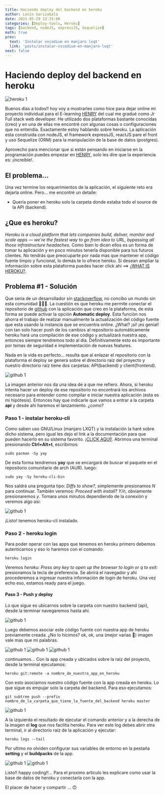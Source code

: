 ```yaml
---
title: Haciendo deploy del backend en heroku
author: Lenin Garizabalo
date: 2021-05-29 12:33:00
categories: [Deploy-tools, Heroku]
tags: [backend, nodeJS, expressJS, Sequelize]
math: true
prev:
  text: 'Instalar vscodium en manjaro lxqt'
  link: 'posts/instalar-vscodium-en-manjaro-lxqt'
next: false
---
```

# Haciendo deploy del backend en heroku
![heroku 1](/assets/img_posts/post8_img0.webp)

Buenos días a todos!! hoy voy a mostrarles como hice para dejar online mi proyecto individual para el E-learning [HENRY](https://www.soyhenry.com/) del cual me gradué como Jr Full stack web developer. He utilizado dos plataformas bastante conocidas (creo) y en una de ellas me encontré con algunas cosas o configuraciones que no entendía.
Exactamente estoy hablando sobre heroku. La aplicación esta construida con nodeJS, el framework expressJS, reactJS pare el front y uso Sequelize (ORM) para la manipulación de la base de datos (postgres).

Aprovecho para mencionar que si están pensando en iniciarse en la programación puedes empezar en [HENRY](https://www.soyhenry.com/), solo les dire que la experiencia es: ¡increíble!.

## El problema...

Una vez termine los requerimientos de la aplicación, el siguiente reto era dejarla online. Pero... me encontré un detalle:

- Quería poner en heroku solo la carpeta donde estaba todo el source de la API (backend).

## ¿Que es heroku?

_Heroku is a cloud platform that lets companies build, deliver, monitor and scale apps — we're the fastest way to go from idea to URL, bypassing all those infrastructure headaches._ Como bien lo dicen ellos es un forma de tomar tu aplicación y en poco minutos tenerla disponible para tus futuros clientes. No tendrás que preocuparte por nada mas que mantener el código fuente limpio y funcional, lo demás te lo ofrece heroku.
Si desean ampliar la información sobre esta plataforma puedes hacer click ahí ==> [¿WHAT IS HEROKU?](https://www.heroku.com/what).

## Problema #1 - Solución

Que seria de un desarrollador sin [stackoverflow](https://stackoverflow.com/), no concibo un mundo sin esta comunidad 🤣🤣🤣.
La cuestión es que heroku me permite conectar el repositorio de [github](https://github.com/) con la aplicación que creo en la plataforma, de esta forma se puede activar la opción **Automatic deploy**. Esta función nos ahorra el trabajo de realizar manualmente la actualización del código fuente que esta usando la instancia que se encuentra online. ¿What? ¡si! ¡es genial! con tan solo hacer push de los cambios al repositorio automáticamente heroku hará una compilación de ese código y actualizará nuestra app, entonces siempre tendremos todo al dia. Definitivamente esto es importante por temas de seguridad e implementación de nuevas features.

Nada en la vida es perfecto... resulta que al enlazar el repositorio con la plataforma el deploy se genera sobre el directorio raíz del proyecto y nuestro directorio raíz tiene dos carpetas: API(backend) y client(frontend).

![github 1](/assets/img_posts/post8_img1.webp)

La imagen anterior nos da una idea de a que me refiero. Ahora, si heroku intenta hacer un deploy de ese repositorio no encontrará los archivos necesario para entender como compilar e iniciar nuestra aplicación (esta es mi hipótesis). Entonces hay que indicarle que vamos a entrar a la carpeta **api** y desde ahi haremos el lanzamiento. ¿como?

### Paso 1 - instalar heroku-cli

Como saben uso GNU/Linux (manjaro LXQT) y la instalación la haré sobre dicho sistema, pero igual les dejo el link a la documentación para que pueden hacerlo en su sistema favorito. [¡CLICK AQUÍ!](https://devcenter.heroku.com/articles/heroku-cli).
Abrimos una terminal presionando **Ctrl+Alt+t**, escribimos:

```
sudo pacman -Sy yay
```

De esta forma tendremos **yay** que se encargará de buscar el paquete en el repositorio comunitario de arch (AUR). luego:

```
sudo yay -Sy heroku-cli-bin
```

Nos saldrá una pregunta tipo: _Diffs to show?_, simplemente presionamos _N_ para continuar. También veremos: _Proceed with install? Y/n_, obviamente presionaremos _y_. Tomara unos minutos dependiendo de la conexión y veremos algo asi:

![github 1](/assets/img_posts/post8_img2.webp)

¡Listo! tenemos heroku-cli instalado.

### Paso 2 - heroku login

Para poder operar con las apps que tenemos en heroku primero debemos autenticarnos y eso lo haremos con el comando:

```
heroku login
```

Veremos _heroku: Press any key to open up the browser to login or q to exit:_ presionamos la tecla de preferencia.
Se abrirá el navegador y ahi procederemos a ingresar nuestra información de login de heroku. Una vez echo eso, estamos ready para el juego.

#### Paso 3 - Push y deploy

Lo que sigue es ubicarnos sobre la carpeta con nuestro backend (api), desde la terminar navegaremos hasta ahí.

![github 1](/assets/img_posts/post8_img4.webp)

Luego debemos asociar este código fuente con nuestra app de heroku previamente creada. ¿No lo hicimos? ok, ok, una (mejor varias 🤣) imagen vale mas que mi palabras.

![github 1](/assets/img_posts/post8_img5.webp)
![github 1](/assets/img_posts/post8_img6.webp)
![github 1](/assets/img_posts/post8_img7.webp)

continuamos... Con la app creada y ubicados sobre la raíz del proyecto, desde la terminal ejecutamos:

```
heroku git:remote -a nombre_de_nuestra_app_en_heroku
```

Con esto asociamos nuestro código fuente con la app creada en heroku. Lo que sigue es empujar solo la carpeta del backend.
Para eso ejecutamos:

```
git subtree push --prefix nombre_de_la_carpeta_que_tiene_la_fuente_del_backend heroku master
```

![github 1](/assets/img_posts/post8_img8.webp)

A la izquierda el resultado de ejecutar el comando anterior y a la derecha de la imagen el **log** que nos facilita heroku. Para ver este log debes abrir otra terminal, ir al directorio raíz de la aplicación y ejecutar:

```
heroku logs --tail
```

Por ultimo no olviden configurar sus variables de entorno en la pestaña **setting** y el **buildpacks** de la app.

![github 1](/assets/img_posts/post8_img9.webp)
![github 1](/assets/img_posts/post8_img10.webp)

Listo!! happy coding!!...
Para el proximo articulo les explicare como usar la base de datos de heroku y conectarla con la app.

El placer de hacer y compartir … 🙃
